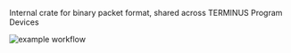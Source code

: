 Internal crate for binary packet format, shared across TERMINUS Program Devices

![example workflow](https://github.com/Terminus-Suborbital-Research-Program/bin-packets/actions/workflows/rust.yml/badge.svg)
